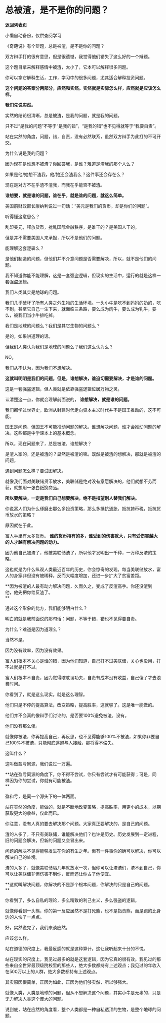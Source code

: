 # 总被渣，是不是你的问题？

[**返回列表页**](/gzh/记忆承载3)

小懒自动备份，仅供查阅学习

《奇葩说》有个辩题，总是被渣，是不是你的问题？  

  

双方辩手打的很有意思，但是很遗憾，我觉得他们错失了这么好的一个辩题。  

  

这个题目拿来解释感情中被渣，太小了，它本可以解释很多问题。  

  

你可以拿它解释生活，工作，学习中的很多问题，尤其适合解释投资问题。  

  

 **这个问题的答案分两部分，应然和实然。实然就是实际怎么样，应然就是应该怎么样。**

  

 **我们先说实然。**

  

实然的结论很清晰，总是被渣，是我的问题，就是我的问题。

  

只不过“是我的问题”不等于“是我的错”，“是我的错”也不见得就等于“我要自责”。  

  

站在实然的角度，问题，错，自责，没有必然联系，虽然双方辩手为此打的不可开交。

  

为什么说是我的问题？  

  

因为现在是谁想不被渣？你回答我，是谁？难道是渣我的那个人么？

  

如果是他/她想不渣我，他/她还会渣我么？这件事还会存在么？  

  

现在是对方不在乎渣不渣我，而我在乎能否不被渣。  

  

 **谁想要，就是谁的问题，谁在乎，就是谁的问题，就这么简单。**

  

美国前财政部长康纳利说过一句话：“美元是我们的货币，却是你们的问题”。

  

听得懂这意思么？

  

乱印美元，释放货币，扰乱国际金融秩序，是谁干的？是美国人干的。  

  

但是并不需要美国人来承担，所以不是他们的问题。

  

能理解这套逻辑么？  

  

是他们制造的问题，但他们并不介意问题是否需要解决，所以，就不是他们的问题。

  

我不知道你能不能理解，这是一套强盗逻辑，但现实的生活中，运行的就是这样一套强盗逻辑。  

  

我们人类其实是地球的问题。

  

我们几乎破坏了所有人类之外生物的生活环境。一头小牛是吃不到妈妈的奶的，吃不到，甚至它自己一生下来，就面临三条路，要么成为肉牛，要么成为乳牛，要么，被我们当小牛排吃掉。

  

我们是地球的问题么？我们是其它生物的问题么？  

  

是的，如果讲道理的话。

  

但我们人类认为我们是地球的问题么？我们这么认为么？  

  

NO。

  

我们从不认为，因为我们不想解决。

  

 **这就叫明明是我们的问题，但是，谁想解决，谁迫切需要解决，才是谁的问题。**

  

这是一套强盗逻辑，但人类就是依靠强盗逻辑位居万物之灵。  

  

认清楚这一点，你就会理解前面说的， **谁想解决，就是谁的问题。**  

  

我们都学过世界史，欧洲从封建时代走向资本主义时代并不是国王推动的，这不可能。  

  

国王是问题，但国王不可能推动问题的解决。谁想解决问题，谁才会推动问题的解决。这些都是中学课本上的基本概念。

  

所以，现在问题来了，总是被渣，谁想解决？  

  

是渣人家的，还是被渣的？显然是被渣的嘛。既然是被渣的想解决，那就是被渣的问题。

  

遇到问题怎么样？要试图解决。  

  

就像我们面对美联储货币放水，美联储是绝对没有意愿解决的，他们就想不劳而获，就想用一张白纸换商品。  

  

 **所以要解决，一定是我们自己想要解决，绝不是指望别人替我们解决。**

  

你说富人们为什么琢磨出那么多投资策略，那么多抵抗通胀，抵抗铸币税，抵抗货币放水的策略？  

  

原因就在于此。  

  

富人手里有太多货币。 **谁的货币持有的多，谁受到的伤害就大，只有受伤害越大的人才越有解决问题的动力。**

  

因为他自己被渣了，他被美联储渣了，所以他才发明出一千种，一万种反渣的策略。

  

这也就是为什么纵观人类最近百年的历史，你会惊奇的发现，每当美联储放水，富人的身家非但没有被稀释，反而大幅度增加，还进一步扩大了贫富差距。

  

 **因为被渣的人最有动力解决问题，久而久之，变成了反渣高手。你还没渣到他，他先把你给反渣了。  
**

  

通过这个形象的比方，我们能够明白什么？  

  

明白的就是我前面说的那句话：问题，不等于错，错也不见得要自责。  

  

为什么？难道是因为道理么？

  

当然不是。

  

因为没有效率，因为没有效果。

  

富人们根本不关心是谁的错，因为他们知道，自己打不过美联储，关心也没用，打不过就是打不过。

  

富人们根本不自责，因为觉得瞎耽误功夫，自责有成本没有收益，自己傻了才去浪费时间。

  

你看到了，就是这么现实，就是这么理智。  

  

他们只是不停的提高算法，改变策略，提高胜率，这就够了。这是唯一能做的。  

  

他们并不会真的像辩手们讨论的，是否要100%避免被渣，没有。

  

他们没有那么傻。  

  

就像你被渣，你再提高自己，再反思，也不见得能够100%不被渣，如果你非要自己100%不被渣，只能彻底逃避与人接触，那将得不偿失。

  

这叫什么？

  

这叫做盈亏同源，我们说过一万遍。

  

 **站在盈亏同源的角度下，你不得不尝试，你只有尝试才有可能获得；可是，同样因为你的尝试，你就有可能被渣。  
**

  

盈和亏，是同一个源头下的一体两面。

  

站在实然的角度，能做的，就是不断地改变策略，提高胜率，用更小的成本，以期获取更大的收益，仅此而已。  

  

你注意，没有人真的要去解决那个问题。大家真正要解决的，是自己的问题。

  

渣的人多了，不只有美联储，谁能解决他们？也许是历史。历史发展到一定进程，旧的问题会解决，但新的问题又会冒出来。

  

问题的解决不见得能够发生在你的有生之年。但有一件事你的确可以解决，你可以解决自己的处境。

  

渣的人多了，就像美联储隔几年就放水一次，但你可以让渣渣们，渣不到自己，你可以让美联储非但伤害不到你，反而还让你占了他便宜。  

  

 **这就叫解决问题，你解决的不是那个根本问题，你解决的只是自己的问题。  
**

  

你看到了，多么自私的理论，多么精致的利己主义，多么强盗的逻辑。  

  

就像你看到一头熊，你的第一反应居然不是打死熊，也不是指责熊，而是跑的比身边的人快了一点点。  

  

好，实然说完了，我们来谈应然。

  

应该怎么样。  

  

站在道德的尺度上，我最反感的就是这种算计，这让我听起来十分的不悦。  

  

站在现实的尺度上，我见过最多的就是这套逻辑，因为它真的很有效。我见过的那些来自全世界最顶级院校里的那些人，绝大多数都持有上述观点；我见过的年收入在500万以上的人群，绝大多数都持有上述观点。  

  

其实原因很简单，正因为如此，正因为他们够实然，所以够强大。  

  

就像人类，人类是地球的问题，但从不想解决这个问题，其实小牛是无辜的，只是无力解决人类这个庞大的问题。

  

说到底，站在应然的角度看，整个人类都是一种自私透顶的生物，是整个地球的问题。

